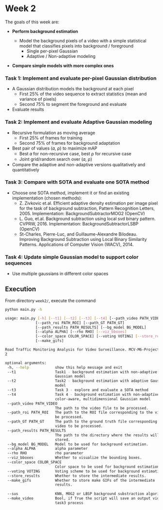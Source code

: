# Week 2

The goals of this week are:
* **Perform background estimation**
  * Model the background pixels of a video with a simple statistical model that classifies pixels into background / foreground
    + Single per-pixel Gaussian
    + Adaptive / Non-adaptive modeling

* **Compare simple models with more complex ones**

### Task 1: Implement and evaluate per-pixel Gaussian distribution
+ A Gaussian distribution models the background at each pixel
  + First 25% of the video sequence to extract statistics (mean and variance of pixels)
  + Second 75% to segment the foreground and evaluate
+ Evaluate results

### Task 2: Implement and evaluate Adaptive Gaussian modeling
+ Recursive formulation as moving average
  + First 25% of frames for training
  + Second 75% of frames for background adaptation
+ Best pair of values (𝛼, ⍴) to maximize mAP
  + Best 𝛼 for non-recursive case, best ⍴ for recursive case
  + Joint grid/random search over (𝛼, ⍴)
+ Compare the adaptive and non-adaptive versions qualitatively and quantitatively

### Task 3: Compare with SOTA and evaluate one SOTA method
+ Choose one SOTA method, implement it or find an existing implementation (chosen methods):
    + Z. Zivkovic et.al. Efficient adaptive density estimation per image pixel for the task of background subtraction, Pattern Recognition Letters, 2005. Implementation: BackgroundSubtractorMOG2 (OpenCV)
    + L. Guo, et.al. Background subtraction using local svd binary pattern. CVPRW, 2016. Implementation: BackgroundSubtractorLSBP (OpenCV)
    + St-Charles, Pierre-Luc, and Guillaume-Alexandre Bilodeau. Improving Background Subtraction using Local Binary Similarity Patterns. Applications of Computer Vision (WACV), 2014.

### Task 4: Update simple Gaussian model to support color sequences
+ Use multiple gaussians in different color spaces


## Execution

From directory `week2/`, execute the command
 ```bash
python main.py -h

usage: main.py [-h] [--t1] [--t2] [--t3] [--t4] [--path_video PATH_VIDEO]
               [--path_roi PATH_ROI] [--path_GT PATH_GT]
               [--path_results PATH_RESULTS] [--bg_model BG_MODEL]
               [--alpha ALPHA] [--rho RHO] [--viz_bboxes]
               [--color_space COLOR_SPACE] [--voting VOTING] [--store_results]
               [--make_gifs]

Road Traffic Monitoring Analysis for Video Surveillance. MCV-M6-Project. Team
2

optional arguments:
  -h, --help            show this help message and exit
  --t1                  Task1 - background estimation with non-adaptive
                        Gaussian model
  --t2                  Task2 - background estimation with adaptive Gaussian
                        model
  --t3                  Task 3 - explore and evaluate a SOTA method
  --t4                  Task 4 - background estimation with non-adaptive,
                        color-aware, multidimensional Gaussian model
  --path_video PATH_VIDEO
                        The path to the video file to be processed.
  --path_roi PATH_ROI   The path to the ROI file corresponding to the video to
                        be processed.
  --path_GT PATH_GT     The path to the ground truth file corresponding to the
                        video to be processed.
  --path_results PATH_RESULTS
                        The path to the directory where the results will be
                        stored.
  --bg_model BG_MODEL   Model to be used for background estimation.
  --alpha ALPHA         alpha parameter
  --rho RHO             rho parameter
  --viz_bboxes          Whether to visualize the bounding boxes.
  --color_space COLOR_SPACE
                        Color space to be used for background estimation.
  --voting VOTING       Voting scheme to be used for background estimation.
  --store_results       Whether to store the intermediate results.
  --make_gifs           Whether to store make GIFs of the intermediate
                        results.
                        
  --sus                 KNN, MOG2 or LBSP background substraction algorithm.
  --make_video          Bool, if True the script will save an output video with
                        task3 process
```
